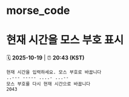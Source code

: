 # morse_code
# 현재 시간을 모스 부호 표시
<!-- MORSE_TIME_START -->
🗓️ **2025-10-19** | ⏰ **20:43 (KST)**

```
현재 시간을 입력하세요. 모스 부호로 바꿉니다
..--- ----- ....- ...--
모스 부호를 다시 현재 시간으로 바꿉니다
2043
```
<!-- MORSE_TIME_END -->
